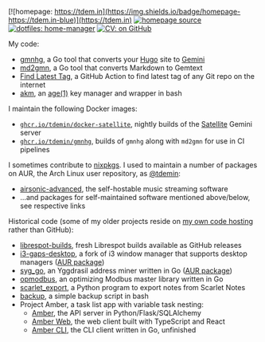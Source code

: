 [![homepage: https://tdem.in](https://img.shields.io/badge/homepage-https://tdem.in-blue)](https://tdem.in)
[![homepage source](https://img.shields.io/badge/homepage-built_with_Hugo-green)](https://github.com/tdemin/tdem.in)
[![dotfiles: home-manager](https://img.shields.io/badge/dotfiles-home--manager-red)](https://github.com/tdemin/hm)
[![CV: on GitHub](https://img.shields.io/badge/CV-on_GitHub-orange)][cv]

[cv]: https://github.com/tdemin/cv/releases/tag/latest

My code:

* [gmnhg][gmnhg], a Go tool that converts your [Hugo][hugo] site to [Gemini][gemini]
* [md2gmn][gmnhg], a Go tool that converts Markdown to Gemtext
* [Find Latest Tag][flt], a GitHub Action to find latest tag of any Git repo on the internet
* [akm][akm], an [age(1)][age] key manager and wrapper in bash

I maintain the following Docker images:

* [`ghcr.io/tdemin/docker-satellite`][docker-satellite], nightly builds of the [Satellite][satellite] Gemini server
* [`ghcr.io/tdemin/gmnhg`][gmnhg], builds of `gmnhg` along with `md2gmn` for use in CI pipelines

I sometimes contribute to [nixpkgs][nixpkgs]. I used to maintain a number of packages on AUR, the Arch Linux user repository, as [@tdemin][aur-tdemin]:

* [airsonic-advanced][airsonic-advanced], the self-hostable music streaming software
* ...and packages for self-maintained software mentioned above/below, see respective links

Historical code (some of my older projects reside on [my own code hosting](https://git.tdem.in/tdemin) rather than GitHub):

* [librespot-builds][librespot-builds], fresh Librespot builds available as GitHub releases
* [i3-gaps-desktop][i3-gd], a fork of i3 window manager that supports desktop managers ([AUR package][i3-gdaur])
* [syg_go][syg_go], an Yggdrasil address miner written in Go ([AUR package][sgaur])
* [opmodbus][opmodbus], an optimizing Modbus master library written in Go
* [scarlet_export][scarlet_export], a Python program to export notes from Scarlet Notes
* [backup][backup], a simple backup script in bash
* Project Amber, a task list app with variable task nesting:
    + [Amber][amber], the API server in Python/Flask/SQLAlchemy
    + [Amber Web][amber_web], the web client built with TypeScript and React
    + [Amber CLI][amber_cli], the CLI client written in Go, unfinished

[nixpkgs]: https://github.com/NixOS/nixpkgs/commits?author=tdemin
[age]: https://age-encryption.org/
[aur-tdemin]: https://aur.archlinux.org/account/tdemin
[librespot-builds]: https://github.com/tdemin/librespot-builds
[docker-satellite]: https://github.com/tdemin/docker-satellite
[satellite]: https://git.sr.ht/~gsthnz/satellite
[opmodbus]: https://github.com/tdemin/opmodbus
[flt]: https://github.com/marketplace/actions/find-latest-tag-of-git-repository
[akm]: https://github.com/tdemin/akm
[amber]: https://git.tdem.in/tdemin/amber
[amber_web]: https://git.tdem.in/tdemin/amber_web
[amber_cli]: https://git.tdem.in/tdemin/amber_cli
[syg_go]: https://github.com/tdemin/syg_go
[syg_go-aur]: https://aur.archlinux.org/packages/syg_go
[sgaur]: https://aur.archlinux.org/packages/syg_go/
[scarlet_export]: https://git.tdem.in/tdemin/scarlet_export
[backup]: https://git.tdem.in/tdemin/backup
[emdl]: https://aur.archlinux.org/packages/emdl/
[ygg]: https://yggdrasil-network.github.io
[gmnhg]: https://github.com/tdemin/gmnhg
[hugo]: https://gohugo.io
[gemini]: https://gemini.circumlunar.space/
[airsonic-advanced]: https://aur.archlinux.org/packages/airsonic-advanced-bin/
[i3-gd]: https://git.tdem.in/tdemin/i3
[i3-gdaur]: https://aur.archlinux.org/packages/i3-gaps-desktop/
